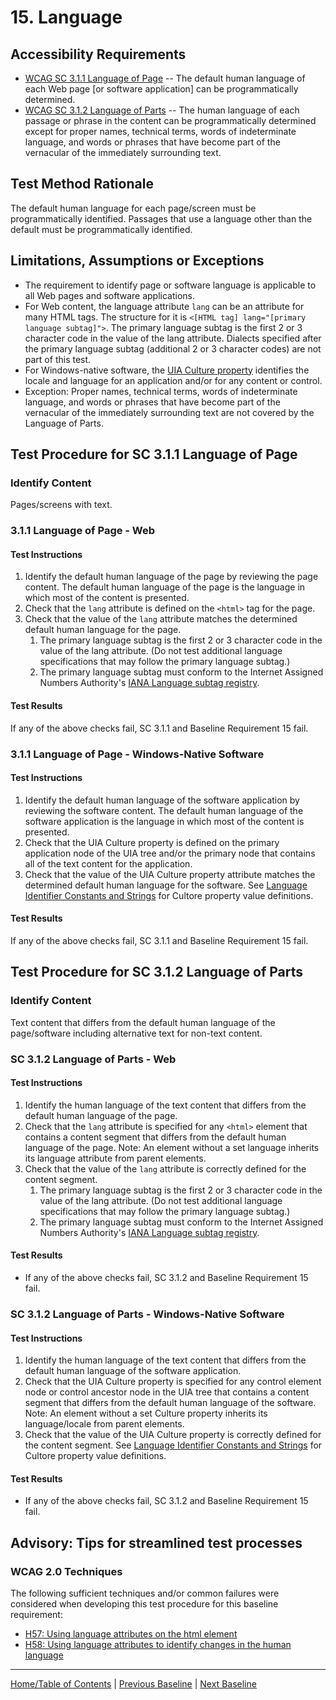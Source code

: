 # 15. Language
## Accessibility Requirements
* [WCAG SC 3.1.1 Language of Page](http://www.w3.org/TR/UNDERSTANDING-WCAG20/meaning-doc-lang-id.html) -- The default human language of each Web page [or software application] can be programmatically determined.
* [WCAG SC 3.1.2 Language of Parts](http://www.w3.org/TR/UNDERSTANDING-WCAG20/meaning-other-lang-id.html) -- The human language of each passage or phrase in the content can be programmatically determined except for proper names, technical terms, words of indeterminate language, and words or phrases that have become part of the vernacular of the immediately surrounding text. 

## Test Method Rationale
The default human language for each page/screen must be programmatically identified. Passages that use a language other than the default must be programmatically identified.

## Limitations, Assumptions or Exceptions
* The requirement to identify page or software language is applicable to all Web pages and software applications.
* For Web content, the language attribute `lang` can be an attribute for many HTML tags. The structure for it is `<[HTML tag] lang="[primary language subtag]">`. The primary language subtag is the first 2 or 3 character code in the value of the lang attribute. Dialects specified after the primary language subtag (additional 2 or 3 character codes) are not part of this test.
* For Windows-native software, the [UIA Culture property](https://msdn.microsoft.com/en-us/library/windows/desktop/ee684017(v=vs.85).aspx#UIA_CulturePropertyId) identifies the locale and language for an application and/or for any content or control.
* Exception: Proper names, technical terms, words of indeterminate language, and words or phrases that have become part of the vernacular of the immediately surrounding text are not covered by the Language of Parts.

## Test Procedure for SC 3.1.1 Language of Page
### Identify Content
Pages/screens with text.

### 3.1.1 Language of Page - Web
#### Test Instructions
1. Identify the default human language of the page by reviewing the page content. The default human language of the page is the language in which most of the content is presented.
2. Check that the `lang` attribute is defined on the `<html>` tag for the page.
3. Check that the value of the `lang` attribute matches the determined default human language for the page.
    1. The primary language subtag is the first 2 or 3 character code in the value of the lang attribute. (Do not test additional language specifications that may follow the primary language subtag.)
    1. The primary language subtag must conform to the Internet Assigned Numbers Authority's [IANA Language subtag registry](http://www.iana.org/assignments/language-subtag-registry).  

#### Test Results
If any of the above checks fail, SC 3.1.1 and Baseline Requirement 15 fail.

### 3.1.1 Language of Page - Windows-Native Software
#### Test Instructions
1. Identify the default human language of the software application by reviewing the software content. The default human language of the software application is the language in which most of the content is presented.
2. Check that the UIA Culture property is defined on the primary application node of the UIA tree and/or the primary node that contains all of the text content for the application.
3. Check that the value of the UIA Culture property attribute matches the determined default human language for the software. See [Language Identifier Constants and Strings](https://msdn.microsoft.com/en-us/library/windows/desktop/dd318693(v=vs.85).aspx) for Cultore property value definitions.   

#### Test Results
If any of the above checks fail, SC 3.1.1 and Baseline Requirement 15 fail.

## Test Procedure for SC 3.1.2 Language of Parts
### Identify Content
Text content that differs from the default human language of the page/software including alternative text for non-text content.

### SC 3.1.2 Language of Parts - Web
#### Test Instructions
1. Identify the human language of the text content that differs from the default human language of the page.
2. Check that the `lang` attribute is specified for any `<html>` element that contains a content segment that differs from the default human language of the page. Note: An element without a set language inherits its language attribute from parent elements.
3. Check that the value of the `lang` attribute is correctly defined for the content segment.
    1. The primary language subtag is the first 2 or 3 character code in the value of the lang attribute. (Do not test additional language specifications that may follow the primary language subtag.)
    1. The primary language subtag must conform to the Internet Assigned Numbers Authority's [IANA Language subtag registry](http://www.iana.org/assignments/language-subtag-registry).

#### Test Results
* If any of the above checks fail, SC 3.1.2 and Baseline Requirement 15 fail.

### SC 3.1.2 Language of Parts - Windows-Native Software
#### Test Instructions
1. Identify the human language of the text content that differs from the default human language of the software application.
2. Check that the UIA Culture property is specified for any control element node or control ancestor node in the UIA tree that contains a content segment that differs from the default human language of the software. Note: An element without a set Culture property inherits its language/locale from parent elements.
3. Check that the value of the UIA Culture property is correctly defined for the content segment. See [Language Identifier Constants and Strings](https://msdn.microsoft.com/en-us/library/windows/desktop/dd318693(v=vs.85).aspx) for Cultore property value definitions.

#### Test Results
* If any of the above checks fail, SC 3.1.2 and Baseline Requirement 15 fail.

## Advisory: Tips for streamlined test processes

### WCAG 2.0 Techniques
The following sufficient techniques and/or common failures were considered when developing this test procedure for this baseline requirement:
* [H57: Using language attributes on the html element](https://www.w3.org/TR/WCAG20-TECHS/H57.html)
* [H58: Using language attributes to identify changes in the human language](https://www.w3.org/TR/WCAG20-TECHS/H58.html)

----------------------------------------
[Home/Table of Contents](index.md) | [Previous Baseline](14Links.md) | [Next Baseline](16AudioVideo.md)
